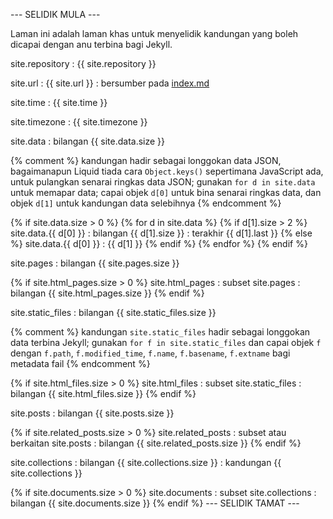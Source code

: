 --- SELIDIK MULA ---

Laman ini adalah laman khas untuk menyelidik kandungan yang
boleh dicapai dengan anu terbina bagi Jekyll.

site.repository
: {{ site.repository }}

site.url
: {{ site.url }}
: bersumber pada [index.md](index.md)

site.time
: {{ site.time }}

site.timezone
: {{ site.timezone }}

site.data
: bilangan {{ site.data.size }}

{% comment %}
kandungan hadir sebagai longgokan data JSON, bagaimanapun
Liquid tiada cara `Object.keys()` sepertimana JavaScript
ada, untuk pulangkan senarai ringkas data JSON; gunakan
`for d in site.data` untuk memapar data; capai objek `d[0]`
untuk bina senarai ringkas data, dan objek `d[1]` untuk
kandungan data selebihnya
{% endcomment %}

{% if site.data.size > 0 %}
{% for d in site.data %}
  {% if d[1].size > 2 %}
    site.data.{{ d[0] }}
    : bilangan {{ d[1].size }}
    : terakhir {{ d[1].last }}
  {% else %}
    site.data.{{ d[0] }}
    : {{ d[1] }}
  {% endif %}
{% endfor %}
{% endif %}

site.pages
: bilangan {{ site.pages.size }}

{% if site.html_pages.size > 0 %}
site.html_pages
: subset site.pages
: bilangan {{ site.html_pages.size }}
{% endif %}

site.static_files
: bilangan {{ site.static_files.size }}

{% comment %}
kandungan `site.static_files` hadir sebagai longgokan data
terbina Jekyll; gunakan `for f in site.static_files` dan
capai objek `f` dengan `f.path`, `f.modified_time`,
`f.name`, `f.basename`, `f.extname` bagi metadata fail
{% endcomment %}

{% if site.html_files.size > 0 %}
site.html_files
: subset site.static_files
: bilangan {{ site.html_files.size }}
{% endif %}

site.posts
: bilangan {{ site.posts.size }}

{% if site.related_posts.size > 0 %}
site.related_posts
: subset atau berkaitan site.posts
: bilangan {{ site.related_posts.size }}
{% endif %}

site.collections
: bilangan {{ site.collections.size }}
: kandungan {{ site.collections }}

{% if site.documents.size > 0 %}
site.documents
: subset site.collections
: bilangan {{ site.documents.size }}
{% endif %}
--- SELIDIK TAMAT ---
